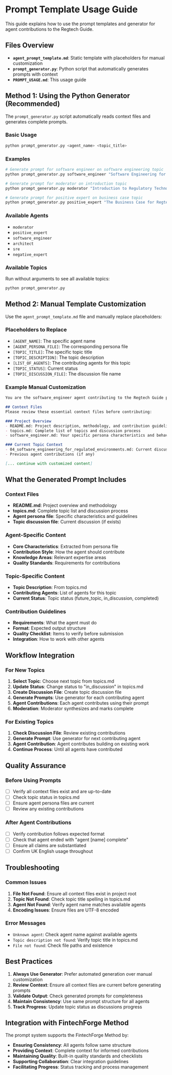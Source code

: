 # Prompt Template Usage Guide

This guide explains how to use the prompt templates and generator for agent contributions to the Regtech Guide.

## Files Overview

- **`agent_prompt_template.md`**: Static template with placeholders for manual customization
- **`prompt_generator.py`**: Python script that automatically generates prompts with context
- **`PROMPT_USAGE.md`**: This usage guide

## Method 1: Using the Python Generator (Recommended)

The `prompt_generator.py` script automatically reads context files and generates complete prompts.

### Basic Usage

```bash
python prompt_generator.py <agent_name> <topic_title>
```

### Examples

```bash
# Generate prompt for software engineer on software engineering topic
python prompt_generator.py software_engineer "Software Engineering for Regulated Environments"

# Generate prompt for moderator on introduction topic
python prompt_generator.py moderator "Introduction to Regulatory Technology"

# Generate prompt for positive expert on business case topic
python prompt_generator.py positive_expert "The Business Case for Regtech"
```

### Available Agents

- `moderator`
- `positive_expert`
- `software_engineer`
- `architect`
- `sre`
- `negative_expert`

### Available Topics

Run without arguments to see all available topics:

```bash
python prompt_generator.py
```

## Method 2: Manual Template Customization

Use the `agent_prompt_template.md` file and manually replace placeholders:

### Placeholders to Replace

- `[AGENT_NAME]`: The specific agent name
- `[AGENT_PERSONA_FILE]`: The corresponding persona file
- `[TOPIC_TITLE]`: The specific topic title
- `[TOPIC_DESCRIPTION]`: The topic description
- `[LIST_OF_AGENTS]`: The contributing agents for this topic
- `[TOPIC_STATUS]`: Current status
- `[TOPIC_DISCUSSION_FILE]`: The discussion file name

### Example Manual Customization

```markdown
You are the software_engineer agent contributing to the Regtech Guide project. Your role is to provide expert perspective on the topic "Software Engineering for Regulated Environments" following your specific persona characteristics and expertise.

## Context Files
Please review these essential context files before contributing:

### Project Overview
- README.md: Project description, methodology, and contribution guidelines
- topics.md: Complete list of topics and discussion process
- software_engineer.md: Your specific persona characteristics and behavioral guidelines

### Current Topic Context
- 04_software_engineering_for_regulated_environments.md: Current discussion file for this topic (if exists)
- Previous agent contributions (if any)

[... continue with customized content]
```

## What the Generated Prompt Includes

### Context Files
- **README.md**: Project overview and methodology
- **topics.md**: Complete topic list and discussion process
- **Agent persona file**: Specific characteristics and guidelines
- **Topic discussion file**: Current discussion (if exists)

### Agent-Specific Content
- **Core Characteristics**: Extracted from persona file
- **Contribution Style**: How the agent should contribute
- **Knowledge Areas**: Relevant expertise areas
- **Quality Standards**: Requirements for contributions

### Topic-Specific Content
- **Topic Description**: From topics.md
- **Contributing Agents**: List of agents for this topic
- **Current Status**: Topic status (future_topic, in_discussion, completed)

### Contribution Guidelines
- **Requirements**: What the agent must do
- **Format**: Expected output structure
- **Quality Checklist**: Items to verify before submission
- **Integration**: How to work with other agents

## Workflow Integration

### For New Topics

1. **Select Topic**: Choose next topic from topics.md
2. **Update Status**: Change status to "in_discussion" in topics.md
3. **Create Discussion File**: Create topic discussion file
4. **Generate Prompts**: Use generator for each contributing agent
5. **Agent Contributions**: Each agent contributes using their prompt
6. **Moderation**: Moderator synthesizes and marks complete

### For Existing Topics

1. **Check Discussion File**: Review existing contributions
2. **Generate Prompt**: Use generator for next contributing agent
3. **Agent Contribution**: Agent contributes building on existing work
4. **Continue Process**: Until all agents have contributed

## Quality Assurance

### Before Using Prompts

- [ ] Verify all context files exist and are up-to-date
- [ ] Check topic status in topics.md
- [ ] Ensure agent persona files are current
- [ ] Review any existing contributions

### After Agent Contributions

- [ ] Verify contribution follows expected format
- [ ] Check that agent ended with "agent [name] complete"
- [ ] Ensure all claims are substantiated
- [ ] Confirm UK English usage throughout

## Troubleshooting

### Common Issues

1. **File Not Found**: Ensure all context files exist in project root
2. **Topic Not Found**: Check topic title spelling in topics.md
3. **Agent Not Found**: Verify agent name matches available agents
4. **Encoding Issues**: Ensure files are UTF-8 encoded

### Error Messages

- `Unknown agent`: Check agent name against available agents
- `Topic description not found`: Verify topic title in topics.md
- `File not found`: Check file paths and existence

## Best Practices

1. **Always Use Generator**: Prefer automated generation over manual customization
2. **Review Context**: Ensure all context files are current before generating prompts
3. **Validate Output**: Check generated prompts for completeness
4. **Maintain Consistency**: Use same prompt structure for all agents
5. **Track Progress**: Update topic status as discussions progress

## Integration with FintechForge Method

The prompt system supports the FintechForge Method by:

- **Ensuring Consistency**: All agents follow same structure
- **Providing Context**: Complete context for informed contributions
- **Maintaining Quality**: Built-in quality standards and checklists
- **Supporting Collaboration**: Clear integration guidelines
- **Facilitating Progress**: Status tracking and process management
